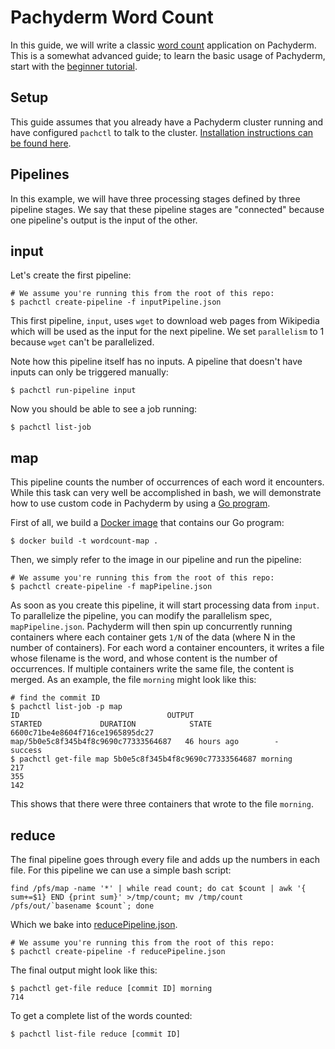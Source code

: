 # Pachyderm Word Count

In this guide, we will write a classic [word count](https://portal.futuresystems.org/manual/hadoop-wordcount) application on Pachyderm.  This is a somewhat advanced guide; to learn the basic usage of Pachyderm, start with the [beginner tutorial](http://pachyderm.readthedocs.io/en/stable/getting_started/beginner_tutorial.html).

## Setup

This guide assumes that you already have a Pachyderm cluster running and have configured `pachctl` to talk to the cluster. [Installation instructions can be found here](http://pachyderm.readthedocs.io/en/stable/getting_started/local_installation.html).

## Pipelines

In this example, we will have three processing stages defined by three pipeline stages.  We say that these pipeline stages are "connected" because one pipeline's output is the input of the other.

## input

Let's create the first pipeline:

```
# We assume you're running this from the root of this repo:
$ pachctl create-pipeline -f inputPipeline.json
```

This first pipeline, `input`, uses `wget` to download web pages from Wikipedia which will be used as the input for the next pipeline.  We set `parallelism` to 1 because `wget` can't be parallelized.

Note how this pipeline itself has no inputs.  A pipeline that doesn't have inputs can only be triggered manually:

```
$ pachctl run-pipeline input
```

Now you should be able to see a job running:

```
$ pachctl list-job
```

## map

This pipeline counts the number of occurrences of each word it encounters.  While this task can very well be accomplished in bash, we will demonstrate how to use custom code in Pachyderm by using a [Go program](map.go).

First of all, we build a [Docker image](Dockerfile) that contains our Go program:

```
$ docker build -t wordcount-map .
```

Then, we simply refer to the image in our pipeline and run the pipeline:

```
# We assume you're running this from the root of this repo:
$ pachctl create-pipeline -f mapPipeline.json
```

As soon as you create this pipeline, it will start processing data from `input`.  To parallelize the pipeline, you can modify the parallelism spec, `mapPipeline.json`. Pachyderm will then spin up concurrently running containers where each container gets `1/N` of the data (where N in the number of containers).  For each word a container encounters, it writes a file whose filename is the word, and whose content is the number of occurrences.  If multiple containers write the same file, the content is merged.  As an example, the file `morning` might look like this:

```
# find the commit ID
$ pachctl list-job -p map  
ID                                 OUTPUT                                           STARTED             DURATION            STATE
6600c71be4e8604f716ce1965895dc27   map/5b0e5c8f345b4f8c9690c77333564687   46 hours ago        -                   success
$ pachctl get-file map 5b0e5c8f345b4f8c9690c77333564687 morning 
217
355
142
```

This shows that there were three containers that wrote to the file `morning`.

## reduce

The final pipeline goes through every file and adds up the numbers in each file.  For this pipeline we can use a simple bash script:

```
find /pfs/map -name '*' | while read count; do cat $count | awk '{ sum+=$1} END {print sum}' >/tmp/count; mv /tmp/count /pfs/out/`basename $count`; done
```

Which we bake into [reducePipeline.json](./reducePipeline.json).

```
# We assume you're running this from the root of this repo:
$ pachctl create-pipeline -f reducePipeline.json
```

The final output might look like this:

```
$ pachctl get-file reduce [commit ID] morning
714
```

To get a complete list of the words counted:

```
$ pachctl list-file reduce [commit ID]
```

